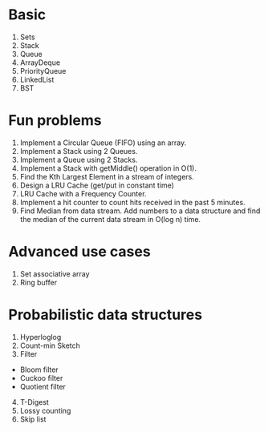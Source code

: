 # Basic
1. Sets
2. Stack
3. Queue
4. ArrayDeque
5. PriorityQueue
6. LinkedList
7. BST

# Fun problems
1. Implement a Circular Queue (FIFO) using an array.
2. Implement a Stack using 2 Queues.
3. Implement a Queue using 2 Stacks.
4. Implement a Stack with getMiddle() operation in O(1).
5. Find the Kth Largest Element in a stream of integers.
6. Design a LRU Cache (get/put in constant time)
7. LRU Cache with a Frequency Counter.
8. Implement a hit counter to count hits received in the past 5 minutes.
9. Find Median from data stream. Add numbers to a data structure and find the median of the current data stream in O(log n) time.

# Advanced use cases
1. Set associative array
2. Ring buffer

# Probabilistic data structures
1. Hyperloglog
2. Count-min Sketch
3. Filter
  * Bloom filter
  * Cuckoo filter
  * Quotient filter
4. T-Digest
5. Lossy counting
6. Skip list
